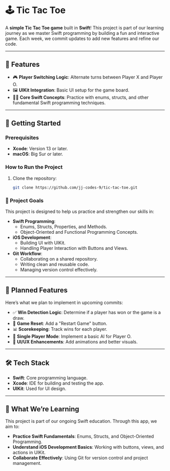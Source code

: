# 🕹️ Tic Tac Toe

A **simple Tic Tac Toe game** built in **Swift**! This project is part of our learning journey as we master Swift programming by building a fun and interactive game. Each week, we commit updates to add new features and refine our code.

---

## 🌟 Features
- 🎮 **Player Switching Logic**: Alternate turns between Player X and Player O.
- 🖼️ **UIKit Integration**: Basic UI setup for the game board.
- 🧑‍💻 **Core Swift Concepts**: Practice with enums, structs, and other fundamental Swift programming techniques.

---

## 🚀 Getting Started

### Prerequisites
- **Xcode**: Version 13 or later.
- **macOS**: Big Sur or later.

### How to Run the Project
1. Clone the repository:
   ```bash
   git clone https://github.com/jj-codes-9/tic-tac-toe.git

### 🎯 Project Goals

This project is designed to help us practice and strengthen our skills in:

- **Swift Programming**:
  - Enums, Structs, Properties, and Methods.
  - Object-Oriented and Functional Programming Concepts.
- **iOS Development**:
  - Building UI with UIKit.
  - Handling Player Interaction with Buttons and Views.
- **Git Workflow**:
  - Collaborating on a shared repository.
  - Writing clean and reusable code.
  - Managing version control effectively.

---

## 🔮 Planned Features

Here’s what we plan to implement in upcoming commits:

- ✅ **Win Detection Logic**: Determine if a player has won or the game is a draw.
- 🔄 **Game Reset**: Add a "Restart Game" button.
- 📊 **Scorekeeping**: Track wins for each player.
- 🤖 **Single Player Mode**: Implement a basic AI for Player O.
- 🎨 **UI/UX Enhancements**: Add animations and better visuals.

---

## 🛠️ Tech Stack

- **Swift**: Core programming language.
- **Xcode**: IDE for building and testing the app.
- **UIKit**: Used for UI design.

---

## 📖 What We’re Learning

This project is part of our ongoing Swift education. Through this app, we aim to:

- **Practice Swift Fundamentals**: Enums, Structs, and Object-Oriented Programming.
- **Understand iOS Development Basics**: Working with buttons, views, and actions in UIKit.
- **Collaborate Effectively**: Using Git for version control and project management.